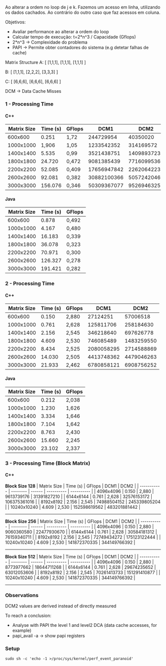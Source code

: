 Ao alterar a ordem no loop de j e k. Fazemos um acesso em linha, utilizando os dados cachados. Ao contrário do outro caso que faz acessos em coluna.

Objetivos:

- Avaliar performance ao alterar a ordem do loop
- Calcular tempo de execução: t=2\*n^3 / Capacidade (Gflops)
- 2\*n^3 -> Complexidade do problema
- PAPI -> Permite obter contadores do sistema (e.g detetar falhas de cache)

Matrix Structure
A: [
[1,1,1],
[1,1,1],
[1,1,1]
]

B: [
[1,1,1],
[2,2,2],
[3,3,3]
]

C: [
[6,6,6],
[6,6,6],
[6,6,6]
]

DCM -> Data Cache Misses

### 1 - Processing Time

#### C++

| Matrix Size | Time (s) | GFlops | DCM1        | DCM2        |
| ----------- | -------- | ------ | ----------- | ----------- |
| 600x600     | 0.251    | 1,72   | 244729954   | 40350020    |
| 1000x1000   | 1,906    | 1,05   | 1233542352  | 314169572   |
| 1400x1400   | 5.535    | 0,99   | 3521438751  | 1409893723  |
| 1800x1800   | 24.720   | 0,472  | 9081385439  | 7716099536  |
| 2200x2200   | 52.085   | 0,409  | 17656947842 | 22620642232 |
| 2600x2600   | 92.081   | 0,382  | 30882100366 | 50572420466 |
| 3000x3000   | 156.076  | 0,346  | 50309367077 | 95269463253 |

#### Java

| Matrix Size | Time (s) | GFlops |
| ----------- | -------- | ------ |
| 600x600     | 0.878    | 0,492  |
| 1000x1000   | 4.167    | 0,480  |
| 1400x1400   | 16.183   | 0,339  |
| 1800x1800   | 36.078   | 0,323  |
| 2200x2200   | 70.971   | 0,300  | 
| 2600x2600   | 126.327  | 0,278  |
| 3000x3000   | 191.421  | 0,282  |

### 2 - Processing Time

#### C++

| Matrix Size | Time (s) | GFlops | DCM1       | DCM2       |
| ----------- | -------- | ------ | ---------- | ---------- |
| 600x600     | 0.150    | 2,880  | 27124251   | 57006518   |
| 1000x1000   | 0.761    | 2,628  | 125811706  | 258184630  |
| 1400x1400   | 2.156    | 2,545  | 346218640  | 697626778  |
| 1800x1800   | 4.609    | 2,530  | 746085489  | 1483259550 |
| 2200x2200   | 8.434    | 2,525  | 2080058295 | 2714588869 |
| 2600x2600   | 14.030   | 2,505  | 4413748362 | 4479046263 |
| 3000x3000   | 21.933   | 2,462  | 6780858121 | 6908756252 |

#### Java

| Matrix Size | Time (s) | GFlops |
| ----------- | -------- | ------ |
| 600x600     | 0.212    | 2,038  |
| 1000x1000   | 1.230    | 1,626  |
| 1400x1400   | 3.334    | 1,646  |
| 1800x1800   | 7.104    | 1,642  |
| 2200x2200   | 8.763    | 2,430  |
| 2600x2600   | 15.660   | 2,245  |
| 3000x3000   | 23.102   | 2,337  | 

### 3 - Processing Time (Block Matrix)

#### C++

**Block Size 128**
| Matrix Size | Time (s) | GFlops | DCM1 | DCM2 |
| ----------- | -------- | ------ | ---------- | ---------- |
| 4096x4096 | 0.150 | 2,880 | 9613739176 | 31391827210 |
| 6144x6144 | 0.761 | 2,628 | 32576153172 | 106375361016 |
| 8192x8192 | 2.156 | 2,545 | 74988504152 | 245339805204 |
| 10240x10240 | 4.609 | 2,530 | 152598619562 | 483201881442 |

---

**Block Size 256**
| Matrix Size | Time (s) | GFlops | DCM1 | DCM2 |
| ----------- | -------- | ------ | ---------- | ---------- |
| 4096x4096 | 0.150 | 2,880 | 9060360580  | 22477930670 |
| 6144x6144 | 0.761 | 2,628 | 30584181312 | 76159340711 |
| 8192x8192 | 2.156 | 2,545 | 72749434272 | 175123122444 |
| 10240x10240 | 4.609 | 2,530 | 141872370335 | 344149766392 |

---

**Block Size 512**
| Matrix Size | Time (s) | GFlops | DCM1 | DCM2 |
| ----------- | -------- | ------ | ---------- | ---------- |
| 4096x4096 | 0.150 | 2,880 | 8773977662  | 18644711268 |
| 6144x6144 | 0.761 | 2,628 | 29674235652 | 63012053606 |
| 8192x8192 | 2.156 | 2,545 | 70261413733 | 151291410877 |
| 10240x10240 | 4.609 | 2,530 | 141872370335 | 344149766392 |

---

### Observations
DCM2 values are derived instead of directly measured

To reach a conclusion:
- Analyse with PAPI the level 1 and level2 DCA (data cache accesses, for example)
- papi_avail -a -> show papi registers

### Setup

`sudo sh -c 'echo -1 >/proc/sys/kernel/perf_event_paranoid'`
